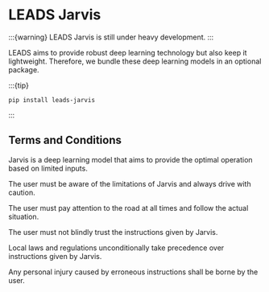 # LEADS Jarvis

:::{warning}
LEADS Jarvis is still under heavy development.
:::

LEADS aims to provide robust deep learning technology but also keep it lightweight. Therefore, we bundle these deep
learning models in an optional package.

:::{tip}

```shell
pip install leads-jarvis
```

:::

## Terms and Conditions

Jarvis is a deep learning model that aims to provide the optimal operation based on limited inputs.

The user must be aware of the limitations of Jarvis and always drive with caution.

The user must pay attention to the road at all times and follow the actual situation.

The user must not blindly trust the instructions given by Jarvis.

Local laws and regulations unconditionally take precedence over instructions given by Jarvis.

Any personal injury caused by erroneous instructions shall be borne by the user.